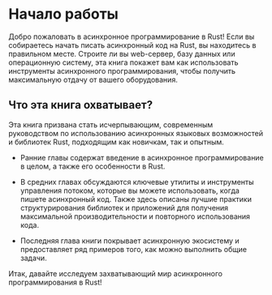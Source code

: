 # Начало работы

Добро пожаловать в асинхронное программирование в Rust! Если вы 
собираетесь начать писать асинхронный код на Rust, вы находитесь в 
правильном месте. Строите ли вы web-сервер, базу данных или 
операционную систему, эта книга покажет вам как использовать 
инструменты асинхронного программирования, чтобы получить 
максимальную отдачу от вашего оборудования.

## Что эта книга охватывает?

Эта книга призвана стать исчерпывающим, современным 
руководством по использованию асинхронных языковых 
возможностей и библиотек Rust, подходящим как новичкам, так и 
опытным.

- Ранние главы содержат введение в асинхронное программирование в целом, а также его особенности в Rust.

- В средних главах обсуждаются ключевые утилиты и инструменты
    управления потоком, которые вы можете использовать, когда
    пишете асинхронный код. Также здесь описаны лучшие практики
    структурирования библиотек и приложений для получения
    максимальной производительности и повторного использования кода.

- Последняя глава книги покрывает асинхронную экосистему и 
    предоставляет ряд примеров того, как можно выполнить общие 
    задачи.

Итак, давайте исследуем захватывающий мир асинхронного 
программирования в Rust!
